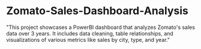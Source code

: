 # Zomato-Sales-Dashboard-Analysis
"This project showcases a PowerBI dashboard that analyzes Zomato's sales data over 3 years. It includes data cleaning, table relationships, and visualizations of various metrics like sales by city, type, and year."
